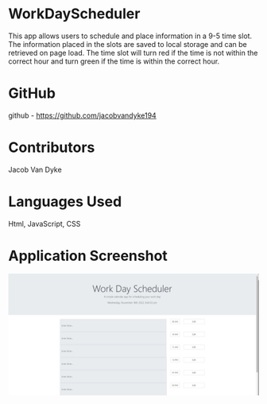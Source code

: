 # WorkDayScheduler
This app allows users to schedule and place information in a 9-5 time slot. The information placed in the slots are saved to local storage and can be retrieved on page load. The time slot will turn red if the time is not within the correct hour and turn green if the time is within the correct hour.

# GitHub
github - https://github.com/jacobvandyke194

# Contributors
Jacob Van Dyke

# Languages Used
Html, JavaScript, CSS

# Application Screenshot 

![screenshot](/assets/Screenshot.JPG)
